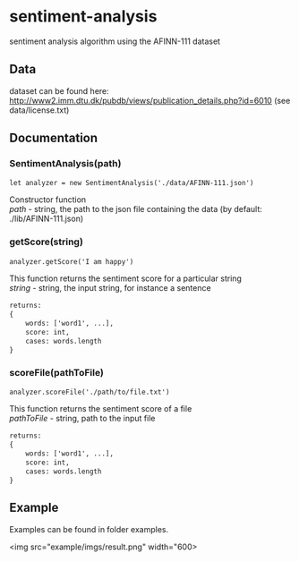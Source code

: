 # sentiment-analysis
sentiment analysis algorithm using the AFINN-111 dataset

## Data
dataset can be found here: http://www2.imm.dtu.dk/pubdb/views/publication_details.php?id=6010 (see data/license.txt)

## Documentation

### SentimentAnalysis(path)
```
let analyzer = new SentimentAnalysis('./data/AFINN-111.json')
```
Constructor function <br>
*path* - string, the path to the json file containing the data (by default: ./lib/AFINN-111.json)

### getScore(string)
```
analyzer.getScore('I am happy')
```
This function returns the sentiment score for a particular string  <br>
*string* - string, the input string, for instance a sentence
```
returns:
{
    words: ['word1', ...],
    score: int,
    cases: words.length
}
```

### scoreFile(pathToFile)
```
analyzer.scoreFile('./path/to/file.txt')
```
This function returns the sentiment score of a file   <br>
*pathToFile* - string, path to the input file
```
returns:
{
    words: ['word1', ...],
    score: int,
    cases: words.length
}
```

## Example
Examples can be found in folder examples.

<img src="example/imgs/result.png" width="600>